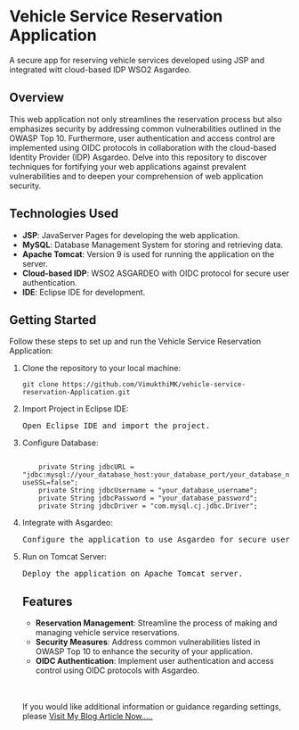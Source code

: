 
# Vehicle Service Reservation Application

A secure app for reserving vehicle services developed using JSP and integrated witt cloud-based IDP WSO2 Asgardeo.

## Overview
This web application not only streamlines the reservation process but also emphasizes security by addressing common vulnerabilities outlined in the OWASP Top 10. Furthermore, user authentication and access control are implemented using OIDC protocols in collaboration with the cloud-based Identity Provider (IDP) Asgardeo. Delve into this repository to discover techniques for fortifying your web applications against prevalent vulnerabilities and to deepen your comprehension of web application security.


## Technologies Used

- **JSP**: JavaServer Pages for developing the web application.
- **MySQL**: Database Management System for storing and retrieving data.
- **Apache Tomcat**: Version 9 is used for running the application on the server.
- **Cloud-based IDP**: WSO2 ASGARDEO with OIDC protocol for secure user authentication.
- **IDE**: Eclipse IDE for development.

## Getting Started

Follow these steps to set up and run the Vehicle Service Reservation Application:

<ol>
    <li> Clone the repository to your local machine:</li>
    <pre><code>git clone https://github.com/VimukthiMK/vehicle-service-reservation-Application.git</code></pre>
    <li>Import Project in Eclipse IDE:</li>
      <pre>Open Eclipse IDE and import the project.</pre>
    <li>Configure Database:</li>
    <pre><code>	
    private String jdbcURL = "jdbc:mysql://your_database_host:your_database_port/your_database_name?useSSL=false";
    private String jdbcUsername = "your_database_username";
    private String jdbcPassword = "your_database_password";
    private String jdbcDriver = "com.mysql.cj.jdbc.Driver"; </code></pre>
    <li>Integrate with Asgardeo:</li>
    <pre>Configure the application to use Asgardeo for secure user authentication.</pre>
    <li>Run on Tomcat Server:</li>
    <pre>Deploy the application on Apache Tomcat server.</pre>
    

## Features

- **Reservation Management**: Streamline the process of making and managing vehicle service reservations.
- **Security Measures**: Address common vulnerabilities listed in OWASP Top 10 to enhance the security of your application.
- **OIDC Authentication**: Implement user authentication and access control using OIDC protocols with Asgardeo.

<br>
<br>

If you would like additional information or guidance regarding settings, please <a href="https://medium.com/@vimukthikulathilaka/vehicle-service-reservations-application-a-guide-to-building-a-secure-web-application-integrated-070c0af4d3de"> Visit My Blog Article Now.....</a> 



